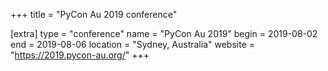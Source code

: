 +++
title = "PyCon Au 2019 conference"

[extra]
type = "conference"
name = "PyCon Au 2019"
begin = 2019-08-02
end = 2019-08-06
location = "Sydney, Australia"
website = "https://2019.pycon-au.org/"
+++
